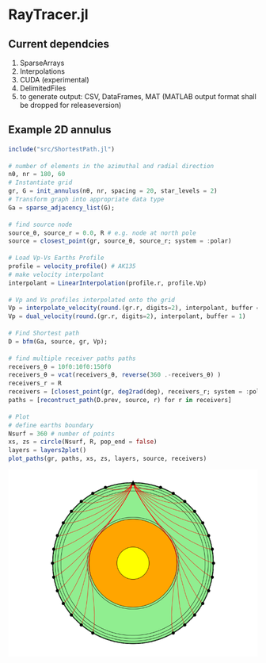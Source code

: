 # RayTracer.jl
## Current dependcies 

1. SparseArrays
2. Interpolations
3. CUDA (experimental)
4. DelimitedFiles
5. to generate output: CSV, DataFrames, MAT (MATLAB output format shall be dropped for releaseversion)

## Example 2D annulus
```julia
include("src/ShortestPath.jl")

# number of elements in the azimuthal and radial direction
nθ, nr = 180, 60
# Instantiate grid
gr, G = init_annulus(nθ, nr, spacing = 20, star_levels = 2)
# Transform graph into appropriate data type
Ga = sparse_adjacency_list(G);

# find source node
source_θ, source_r = 0.0, R # e.g. node at north pole
source = closest_point(gr, source_θ, source_r; system = :polar)

# Load Vp-Vs Earths Profile
profile = velocity_profile() # AK135
# make velocity interpolant
interpolant = LinearInterpolation(profile.r, profile.Vp)

# Vp and Vs profiles interpolated onto the grid
Vp = interpolate_velocity(round.(gr.r, digits=2), interpolant, buffer = 0)
Vp = dual_velocity(round.(gr.r, digits=2), interpolant, buffer = 1)

# Find Shortest path
D = bfm(Ga, source, gr, Vp);

# find multiple receiver paths paths
receivers_θ = 10f0:10f0:150f0
receivers_θ = vcat(receivers_θ, reverse(360 .-receivers_θ) )
receivers_r = R
receivers = [closest_point(gr, deg2rad(deg), receivers_r; system = :polar) for deg in receivers_θ]
paths = [recontruct_path(D.prev, source, r) for r in receivers]

# Plot
# define earths boundary
Nsurf = 360 # number of points
xs, zs = circle(Nsurf, R, pop_end = false)
layers = layers2plot()
plot_paths(gr, paths, xs, zs, layers, source, receivers)
```

![output](ray_paths.png)
